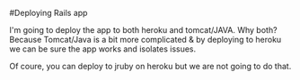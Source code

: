 #Deploying Rails app 

I'm going to deploy the app to both heroku and tomcat/JAVA. 
Why both? Because Tomcat/Java is a bit more complicated & by deploying to heroku we can be sure the app works and isolates issues.

Of coure, you can deploy to jruby on heroku but we are not going to do that. 